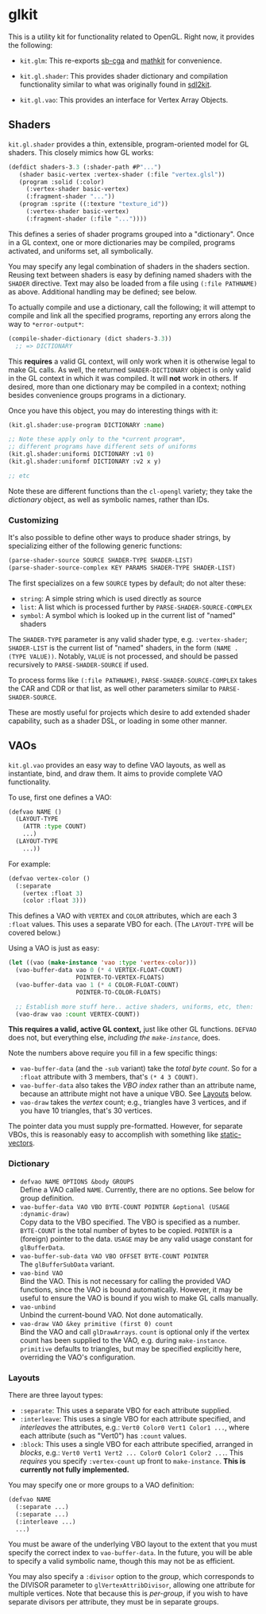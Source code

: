 # glkit

This is a utility kit for functionality related to OpenGL.  Right now,
it provides the following:

* `kit.glm`: This re-exports [sb-cga](https://github.com/nikodemus/sb-cga)
  and [mathkit](https://github.com/lispgames/mathkit) for convenience.

* `kit.gl.shader`: This provides shader dictionary and compilation
  functionality similar to what was originally found in
  [sdl2kit](https://github.com/lispgames/sdl2kit).

* `kit.gl.vao`: This provides an interface for Vertex Array Objects.

## Shaders

`kit.gl.shader` provides a thin, extensible, program-oriented model
for GL shaders.  This closely mimics how GL works:

```lisp
(defdict shaders-3.3 (:shader-path #P"...")
   (shader basic-vertex :vertex-shader (:file "vertex.glsl"))
   (program :solid (:color)
     (:vertex-shader basic-vertex)
     (:fragment-shader "..."))
   (program :sprite ((:texture "texture_id"))
     (:vertex-shader basic-vertex)
     (:fragment-shader (:file "..."))))
```

This defines a series of shader programs grouped into a "dictionary".
Once in a GL context, one or more dictionaries may be compiled,
programs activated, and uniforms set, all symbolically.

You may specify any legal combination of shaders in the shaders
section.  Reusing text between shaders is easy by defining named
shaders with the `SHADER` directive.  Text may also be loaded from a
file using `(:file PATHNAME)` as above.  Additional handling may be
defined; see below.

To actually compile and use a dictionary, call the following; it will
attempt to compile and link all the specified programs, reporting any
errors along the way to `*error-output*`:

```lisp
(compile-shader-dictionary (dict shaders-3.3))
  ;; => DICTIONARY
```

This **requires** a valid GL context, will only work when it is
otherwise legal to make GL calls.  As well, the returned
`SHADER-DICTIONARY` object is only valid in the GL context in which it
was compiled.  It will **not** work in others.  If desired, more than
one dictionary may be compiled in a context; nothing besides
convenience groups programs in a dictionary.

Once you have this object, you may do interesting things with it:

```lisp
(kit.gl.shader:use-program DICTIONARY :name)

;; Note these apply only to the *current program*,
;; different programs have different sets of uniforms
(kit.gl.shader:uniformi DICTIONARY :v1 0)
(kit.gl.shader:uniformf DICTIONARY :v2 x y)

;; etc
```

Note these are different functions than the `cl-opengl` variety; they
take the *dictionary* object, as well as symbolic names, rather than
IDs.

### Customizing

It's also possible to define other ways to produce shader strings, by
specializing either of the following generic functions:

```lisp
(parse-shader-source SOURCE SHADER-TYPE SHADER-LIST)
(parse-shader-source-complex KEY PARAMS SHADER-TYPE SHADER-LIST)
```

The first specializes on a few `SOURCE` types by default; do not alter
these:

* `string`: A simple string which is used directly as source
* `list`: A list which is processed further by
  `PARSE-SHADER-SOURCE-COMPLEX`
* `symbol`: A symbol which is looked up in the current list of "named"
  shaders

The `SHADER-TYPE` parameter is any valid shader type,
e.g. `:vertex-shader`; `SHADER-LIST` is the current list of "named"
shaders, in the form `(NAME . (TYPE VALUE))`.  Notably, `VALUE` is not
processed, and should be passed recursively to `PARSE-SHADER-SOURCE`
if used.

To process forms like `(:file PATHNAME)`,
`PARSE-SHADER-SOURCE-COMPLEX` takes the CAR and CDR or that list, as
well other parameters similar to `PARSE-SHADER-SOURCE`.

These are mostly useful for projects which desire to add extended
shader capability, such as a shader DSL, or loading in some other
manner.

## VAOs

`kit.gl.vao` provides an easy way to define VAO layouts, as well as
instantiate, bind, and draw them.  It aims to provide complete VAO
functionality.

To use, first one defines a VAO:

```lisp
(defvao NAME ()
  (LAYOUT-TYPE
    (ATTR :type COUNT)
    ...)
  (LAYOUT-TYPE
    ...))
```

For example:

```lisp
(defvao vertex-color ()
  (:separate
    (vertex :float 3)
    (color :float 3)))
```

This defines a VAO with `VERTEX` and `COLOR` attributes, which are
each 3 `:float` values.  This uses a separate VBO for each.  (The
`LAYOUT-TYPE` will be covered below.)

Using a VAO is just as easy:

```lisp
(let ((vao (make-instance 'vao :type 'vertex-color)))
  (vao-buffer-data vao 0 (* 4 VERTEX-FLOAT-COUNT)
                   POINTER-TO-VERTEX-FLOATS)
  (vao-buffer-data vao 1 (* 4 COLOR-FLOAT-COUNT)
                   POINTER-TO-COLOR-FLOATS)

  ;; Establish more stuff here.. active shaders, uniforms, etc, then:
  (vao-draw vao :count VERTEX-COUNT))
```

**This requires a valid, active GL context,** just like other GL
functions.  `DEFVAO` does not, but everything else, *including the
`make-instance`*, does.

Note the numbers above require you fill in a few specific things:

* `vao-buffer-data` (and the `-sub` variant) take the *total byte count*.  So for a `:float` attribute with 3 members, that's `(* 4 3 COUNT)`.
* `vao-buffer-data` also takes the *VBO index* rather than an attribute name, because an attribute might not have a unique VBO.  See [Layouts](#Layouts) below.
* `vao-draw` takes the *vertex* count; e.g., triangles have 3 vertices, and if you have 10 triangles, that's 30 vertices.

The pointer data you must supply pre-formatted.  However, for separate
VBOs, this is reasonably easy to accomplish with something like
[static-vectors](https://github.com/sionescu/static-vectors).

### Dictionary

* `defvao NAME OPTIONS &body GROUPS`<br> Define a VAO called `NAME`. Currently, there are no options.  See below for group definition.
* `vao-buffer-data VAO VBO BYTE-COUNT POINTER &optional (USAGE :dynamic-draw)`<br> Copy data to the VBO specified.  The VBO is specified as a number.  `BYTE-COUNT` is the total number of bytes to be copied.  `POINTER` is a (foreign) pointer to the data.  `USAGE` may be any valid usage constant for `glBufferData`.
* `vao-buffer-sub-data VAO VBO OFFSET BYTE-COUNT POINTER`<br> The `glBufferSubData` variant.
* `vao-bind VAO`<br> Bind the VAO.  This is not necessary for calling the provided VAO functions, since the VAO is bound automatically.  However, it may be useful to ensure the VAO is bound if you wish to make GL calls manually.
* `vao-unbind`<br> Unbind the current-bound VAO.  Not done automatically.
* `vao-draw VAO &key primitive (first 0) count`<br> Bind the VAO and call `glDrawArrays`.  `count` is optional only if the vertex count has been supplied to the VAO, e.g. during `make-instance`.  `primitive` defaults to triangles, but may be specified explicitly here, overriding the VAO's configuration.

### Layouts

There are three layout types:

* `:separate`: This uses a separate VBO for each attribute supplied.
* `:interleave`:  This uses a single VBO for each attribute specified, and *interleaves* the attributes, e.g.: `Vert0 Color0 Vert1 Color1 ...`, where each attribute (such as "Vert0") has `:count` values.
* `:block`: This uses a single VBO for each attribute specified, arranged in *blocks*, e.g.: `Vert0 Vert1 Vert2 ... Color0 Color1 Color2 ...`.  This *requires* you specify `:vertex-count` up front to `make-instance`.  **This is currently not fully implemented.**

You may specify one or more groups to a VAO definition:

```lisp
(defvao NAME
  (:separate ...)
  (:separate ...)
  (:interleave ...)
  ...)
```

You must be aware of the underlying VBO layout to the extent that you
must specify the correct index to `vao-buffer-data`.  In the future,
you will be able to specify a valid symbolic name, though this may not
be as efficient.

You may also specify a `:divisor` option to the *group*, which
corresponds to the DIVISOR parameter to `glVertexAttribDivisor`,
allowing one attribute for multiple vertices.  Note that because this
is *per-group*, if you wish to have separate divisors per attribute,
they must be in separate groups.
